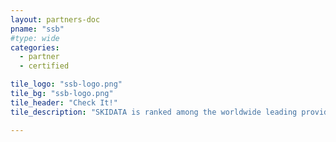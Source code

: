 ```yaml
---
layout: partners-doc
pname: "ssb"
#type: wide
categories: 
  - partner
  - certified

tile_logo: "ssb-logo.png"
tile_bg: "ssb-logo.png"
tile_header: "Check It!"
tile_description: "SKIDATA is ranked among the worldwide leading providers of access solutions and visitor management. With a focus on supporting operators of stadiums and arenas, SKIDATA works with clients during the entire workflow of…"

---
```


